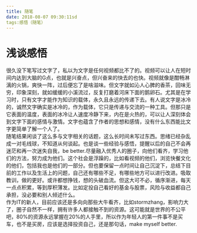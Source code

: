 ```yaml
---
title: 随笔
date: 2018-08-07 09:30:11sd
tags:感悟（随笔）
---
```

# 浅谈感悟
很久没下笔写过文字了，私以为文字是任何视频都比不了的。视频可以让人在短时间内达到大脑的G点，也就是兴奋点，但兴奋来的快去的也快。视频就像是酣畅淋漓的火锅，爽快一阵，过后便忘了是啥滋味。但文字就如沁人心脾的香茶，回味无穷，印象深刻，就如缓缓的小溪流过，反复打磨着河床下面的鹅卵石。尤其是在学习时，只有文字才能作为知识的载体，永久且永远的传递下去。有人说文字是冰冷的，诚然文字确实是冰冷的，作为载体，它只是传递与交流的一种工具。但那只是它表面的温度，表面的冰冷让人速度冷静下来，内在是火热的，可以让人深刻体会到文字下面的感情与激情。文字也蕴含了作者的思想和感情，没有什么东西能比文字更简单了解一个人了。
</br>随笔结果闲谈了这么多与文字相关的话题，这么长时间未写过东西。思绪已经杂乱成一对毛线球，不知道从何谈起。也是谈一些经验与感悟，提醒以后的自己不会再迷茫和再一次迷失自我，be better.尽量融入优秀人的圈子，向他们看齐，学习他们的方法，努力成为他们。这个社会是浮躁的，比如看视频的他们，浏览快餐文化的他们，包括我也是他们的一部分。但也要保留一点时间让自己沉淀下，总结下目前的工作以及生活上的问题，自己还有哪些不足，有哪些地方可以进行改进。吸取教训，做的更好。或许都想挣钱，想的头破血流。但这大可不必，循序渐进，每天一点点积累，等到厚积薄发。比如定投自己看好的基金与股票，风险与收益都自己承担，没必要和别人倾述什么。
</br>作为IT的新人，目前应该还是多向向那些大牛看齐，比如stormzhang，影响力大了，圈子自然不一样，拥有许多人都接触不到的资源。这可能就是世界的不公平吧，80%的资源永远掌握在20%的人手里，所以作为年轻人的第一件事不是买车，也不是买房，应该是选择投资自己，还是那句话，make myself better.
